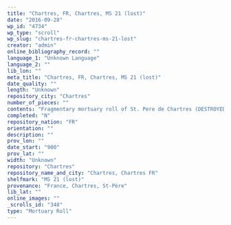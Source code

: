 ```yaml
---
title: "Chartres, FR, Chartres, MS 21 (lost)"
date: "2016-09-28"
wp_id: "4734"
wp_type: "scroll"
wp_slug: "chartres-fr-chartres-ms-21-lost"
creator: "admin"
online_bibliography_record: ""
language_1: "Unknown Language"
language_2: ""
lib_lon: ""
meta_title: "Chartres, FR, Chartres, MS 21 (lost)"
date_quality: ""
length: "Unknown"
repository_city: "Chartres"
number_of_pieces: ""
contents: "Fragmentary mortuary roll of St. Pere de Chartres (DESTROYED 1944)."
completed: "N"
repository_nation: "FR"
orientation: ""
description: ""
prov_lon: ""
date_start: "900"
prov_lat: ""
width: "Unknown"
repository: "Chartres"
repository_name_and_city: "Chartres, Chartres FR"
shelfmark: "MS 21 (lost)"
provenance: "France, Chartres, St-Père"
lib_lat: ""
online_images: ""
_scrolls_id: "348"
type: "Mortuary Roll"
---
```



